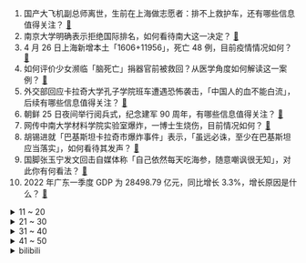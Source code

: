 1. 国产大飞机副总师离世，生前在上海做志愿者：排不上救护车，还有哪些信息值得关注？ [:link:](https://www.zhihu.com/question/530098523)
2. 南京大学明确表示拒绝国际排名，如何看待南大这一决定？ [:link:](https://www.zhihu.com/question/530084559)
3. 4 月 26 日上海新增本土「1606+11956」，死亡 48 例，目前疫情情况如何？ [:link:](https://www.zhihu.com/question/530228204)
4. 如何评价少女濒临「脑死亡」捐器官前被救回？从医学角度如何解读这一案例？ [:link:](https://www.zhihu.com/question/530057022)
5. 外交部回应卡拉奇大学孔子学院班车遭遇恐怖袭击，「中国人的血不能白流」，后续有哪些信息值得关注？ [:link:](https://www.zhihu.com/question/530226951)
6. 朝鲜 25 日夜间举行阅兵式，纪念建军 90 周年，有哪些信息值得关注？ [:link:](https://www.zhihu.com/question/530099706)
7. 网传中南大学材料学院实验室爆炸，一博士生烧伤，目前情况如何？ [:link:](https://www.zhihu.com/question/530108260)
8. 胡锡进就「巴基斯坦卡拉奇市爆炸事件」表示，「虽远必诛，至少在巴基斯坦应当落实」，如何看待其发声？ [:link:](https://www.zhihu.com/question/530180640)
9. 国脚张玉宁发文回击自媒体称「自己依然每天吃海参，随意嘲讽很无知」，对此你有何看法？ [:link:](https://www.zhihu.com/question/530086062)
10. 2022 年广东一季度 GDP 为 28498.79 亿元，同比增长 3.3%，增长原因是什么？ [:link:](https://www.zhihu.com/question/529705028)
<details>
<summary>11 ~ 20</summary>

11. 如果疫情一直不会结束，最终世界会是什么样子的？ [:link:](https://www.zhihu.com/question/526609793)
12. 笔记本电脑是插电用好还是不插电电池寿命长？ [:link:](https://www.zhihu.com/question/351249344)
13. 21-22 赛季欧冠半决赛首回合曼城 4:3 险胜皇马，如何评价本场比赛？对双方次回合有何期待？ [:link:](https://www.zhihu.com/question/530222169)
14. 巴基斯坦卡拉奇大学孔子学院班车遭恐袭，3 名中方教师遇难，中国使馆强烈谴责，还有哪些信息值得关注？ [:link:](https://www.zhihu.com/question/530171609)
15. 世卫组织表示截止 4 月 23 日已有 12 国报告逾百例不明来源儿童肝炎病例，目前治疗情况如何？ [:link:](https://www.zhihu.com/question/529807295)
16. CentOS 8 已经停止维护，CentOS 7 也将停止维护，之后我们用什么？ [:link:](https://www.zhihu.com/question/518472233)
17. 巴菲特最后一届慈善午餐 6 月 12 日开拍，起拍价 2.5 万美元，有哪些值得关注的信息？ [:link:](https://www.zhihu.com/question/530132013)
18. 如何看待「女子争执后驾车撞伤母亲致其死亡」且逃逸，什么样的家庭会把孩子养成「仇人」？ [:link:](https://www.zhihu.com/question/530077465)
19. 交易哈登换来西蒙斯季后赛首轮遭横扫，21-22 赛季的篮网给你留下了哪些印象？ [:link:](https://www.zhihu.com/question/530064265)
20. 怎么看待俄国考虑卖 S500 防空系统给印度？ [:link:](https://www.zhihu.com/question/522855920)
</details>
<details>
<summary>21 ~ 30</summary>

21. 如何看待报告称「 App 的使用习惯影响大学生婚育观」？App 的使用与大学生的生育意愿相关吗？ [:link:](https://www.zhihu.com/question/530054662)
22. 山东舰副舰长说航母会向公众开放，如果有机会参观，你会以怎样的心情登上山东舰？ [:link:](https://www.zhihu.com/question/529970831)
23. 《守望先锋 2》 官宣 4 月 26 日正式开测，会有哪些亮点？对此你期待吗？ [:link:](https://www.zhihu.com/question/522864209)
24. 11 年过去《甄嬛传》每年还为其出品公司赚取上千万收益，爆款作品对影视公司有多重要？还有哪些类似案例？ [:link:](https://www.zhihu.com/question/529933941)
25. 2021 年全球军费开支增长 0.7%，突破 2 万亿美元，这一报告显示了什么信息？ [:link:](https://www.zhihu.com/question/530064890)
26. 2022年初级会计已经延期了，预测一下几月会考试，会取消吗？ [:link:](https://www.zhihu.com/question/529710933)
27. 如果传武现代化了，会是一种怎样的光景？ [:link:](https://www.zhihu.com/question/59171043)
28. 你对 From Software 的下一部作品有什么期待？ [:link:](https://www.zhihu.com/question/529447728)
29. 华为回应部分手机只能充电到  80%，将尽快修复，卸载更新可暂时解决，出现这种情况的原因是什么？ [:link:](https://www.zhihu.com/question/530056575)
30. 亲兄弟亲姐妹一个超丑一个超美是什么体验？ [:link:](https://www.zhihu.com/question/292663930)
</details>
<details>
<summary>31 ~ 40</summary>

31. 为什么网上都说 AirPods 3 音质不如 Pro，但我实际用着感觉 3 比 Pro好很多？ [:link:](https://www.zhihu.com/question/513171238)
32. 一岁内婴儿注意事项有什么？ [:link:](https://www.zhihu.com/question/331954061)
33. 第一次送男朋友礼物应该送什么呢？ [:link:](https://www.zhihu.com/question/320207842)
34. 4 月 26 日河南省发现一人感染 H3N8 禽流感，源头是什么？禽流感会传染给人吗？ [:link:](https://www.zhihu.com/question/530173576)
35. 为什么分子量小的醇和水可以互溶，分子量大的醇就不行？ [:link:](https://www.zhihu.com/question/523331144)
36. 怎么理解EVA旧剧场版末尾明日香说的“你真恶心”? [:link:](https://www.zhihu.com/question/358233997)
37. 钱在什么时候最重要？ [:link:](https://www.zhihu.com/question/527434088)
38. 为什么新加坡也跟风制裁俄罗斯？ [:link:](https://www.zhihu.com/question/519562282)
39. 如何看待更新 MIUI 13 之后小米默认禁用第三方渠道 app 联网权限的行为？ [:link:](https://www.zhihu.com/question/529202154)
40. 俄乌战争，最可怕的结局是什么？ [:link:](https://www.zhihu.com/question/518963652)
</details>
<details>
<summary>41 ~ 50</summary>

41. 全年无休但是不累的工作大家感觉怎么样呢？ [:link:](https://www.zhihu.com/question/527834591)
42. 女司机驾驶撞上「飙车党」，造成 8 名骑改装脚踏车的少年死亡，被判 6 年监禁引发争议，如何看待此事？ [:link:](https://www.zhihu.com/question/529919420)
43. 蜜雪冰城回应员工上班首日猝死「当场抢救无效」，背后有哪些信息值得关注？ [:link:](https://www.zhihu.com/question/530063723)
44. 乌克兰财政部长称「乌需要美国每月提供至少 20 亿美元经济援助」，其中还有哪些信息值得关注？ [:link:](https://www.zhihu.com/question/530082309)
45. 消息称华尔街投资人因股价暴跌正在起诉阿里巴巴，这释放了哪些信号？ [:link:](https://www.zhihu.com/question/530087383)
46. 为什么《王者荣耀》最近出皮肤的速度这么快？ [:link:](https://www.zhihu.com/question/529802488)
47. 近日冰箱冰柜走红，部分电商渠道热销款已无货，你有购入大容量冰箱冰柜的计划吗？ [:link:](https://www.zhihu.com/question/527737503)
48. 人民币汇率跌 400 点，5 天贬值 2000 点，为何汇率连续下调？未来人民币汇率走势如何？ [:link:](https://www.zhihu.com/question/529913304)
49. smart 精灵 #1 开启预售，补贴后 19.00 万元起，该车还有哪些亮点值得关注？ [:link:](https://www.zhihu.com/question/529983154)
50. 如何看待  4 月 26 日沪指午后跳水失守 2900 点，两市近 300 股跌停？ [:link:](https://www.zhihu.com/question/530074401)
</details><details>
<summary>bilibili</summary>

1. 年迈的他们，向知网发起了挑战。 [:link:](//www.bilibili.com/video/BV14L4y1V7SK)
2. 【毕导】我扒了全国50所高校的知网采购费，被坑得最惨的学校竟然是它…… [:link:](//www.bilibili.com/video/BV1CA4y1D7wc)
3. 被央视转发视频后，全国人民都知道我是楼长了？ [:link:](//www.bilibili.com/video/BV1EY411P7tB)
4. 一口气看完《妻子变成小学生》10年前去世的妻子，变成小学生 [:link:](//www.bilibili.com/video/BV1LL4y1V7um)
5. 都看了个啥？锐评辉夜大小姐漫画最新离谱操作！UP主看完血压已经飙到极限了！ [:link:](//www.bilibili.com/video/BV1sr4y1J7CR)
6. 围剿华尔街，对弈华盛顿，中国光伏是如何成为世界第一的？ [:link:](//www.bilibili.com/video/BV183411M7o1)
7. 千万不要和情侣去理发！ [:link:](//www.bilibili.com/video/BV1qR4y1K7Yo)
8. 我的天，这期男人的尊严都没了！ [:link:](//www.bilibili.com/video/BV1eY411P7kW)
9. 鸣人这辈子最幸运的事是，当他爱上雏田时，雏田还爱着他！ [:link:](//www.bilibili.com/video/BV1qL4y1V7Tg)
10. 【漫威/高燃】爆肝3个月，只为这七分钟视听盛宴！Avengers Assemble！ [:link:](//www.bilibili.com/video/BV1si4y1S7wb)
<details>
<summary>11 ~ 20</summary>

11. 2022明日方舟三周年「生日创作派对」 [:link:](//www.bilibili.com/video/BV1BB4y127EL)
12. 全国统一大市场，为什么这个时候发，讲了什么，有什么影响？ [:link:](//www.bilibili.com/video/BV13R4y1K7V8)
13. 做的小拖鞋正合适哈哈哈哈哈哈 [:link:](//www.bilibili.com/video/BV1T34y1e7Nr)
14. 【B站最全单词库】小学、初中、高中、大学、四六级、专四、专八、专升本、考研、考博、托福、雅思、托业、GRE、SAT、GMAT、MBA、新概念等通通整理好啦！ [:link:](//www.bilibili.com/video/BV1K5411S7UM)
15. 我唱中国歌曲在国外引起了路人围观，他们都非常喜欢中国歌曲 . [:link:](//www.bilibili.com/video/BV14u411k7AX)
16. 《 本 草 纲 目 》 ，上 点 难 度 [:link:](//www.bilibili.com/video/BV1644y1G7CC)
17. 猜猜龙拳or本草纲目？｜收藏跟练 [:link:](//www.bilibili.com/video/BV1wY411P7cV)
18. 手绘503张！还原数码宝贝OP [:link:](//www.bilibili.com/video/BV1Ba411Y7QJ)
19. 最近快乐吗？分一点给你吧！ [:link:](//www.bilibili.com/video/BV1xS4y1c7yP)
20. 如何在地府当上阎王？ [:link:](//www.bilibili.com/video/BV1E44y1g75L)
</details>
<details>
<summary>21 ~ 30</summary>

21. 【STN快报第六季28】光荣：亲手毁掉自己的感觉是不是挺刺激的 [:link:](//www.bilibili.com/video/BV1TS4y1a7jZ)
22. “每 日 一 遍 ，童 年 再 见 ！” [:link:](//www.bilibili.com/video/BV1qZ4y117Zi)
23. aespa科切拉全开麦！Black Mamba+Savage+Next Level+aenergy+Life’s too sho舞台+直拍 [:link:](//www.bilibili.com/video/BV1E34y1e7Jj)
24. 永久150%减伤盖伦！5个人都还在刮痧？！【有点骚东西】 [:link:](//www.bilibili.com/video/BV1na411Y7yk)
25. 女子大喊开饭了后5秒，才明白她为何蹲着往回跑 [:link:](//www.bilibili.com/video/BV1RF411M7m6)
26. 钢铁侠：拜托，那可是限量款的朵拉手表诶！ [:link:](//www.bilibili.com/video/BV1mB4y127Gd)
27. 在家隔离50天，写了首歌送给2019年 [:link:](//www.bilibili.com/video/BV1Mi4y1m74n)
28. 猫猫头上有开关 [:link:](//www.bilibili.com/video/BV1hY4y1Y7g7)
29. 这一个淀粉肠，帅小伙花了一周才做出来，成品太香啦！ [:link:](//www.bilibili.com/video/BV1f34y1Y7w5)
30. 《明日方舟》特别映像 [莱茵生命：访问] [:link:](//www.bilibili.com/video/BV1rr4y1b7sz)
</details>
<details>
<summary>31 ~ 40</summary>

31. 嘘 ， 别 吵 醒 她 [:link:](//www.bilibili.com/video/BV1pY4y1v7Wc)
32. 火柴人 VS 我的世界系列 第二十八集 突袭 [:link:](//www.bilibili.com/video/BV1XS4y1h7gi)
33. B站的第一个视频，我用68天为儿子制作的劳斯莱斯浮影顶级超跑 [:link:](//www.bilibili.com/video/BV16Z4y117dM)
34. 自制可以手动发电的手机壳 [:link:](//www.bilibili.com/video/BV1QB4y1272L)
35. 上期内容不严谨（已修改），我们承认错误，以后加强专业知识学习，向各位粉丝致歉！ [:link:](//www.bilibili.com/video/BV1f34y1Y7TX)
36. 叫妈妈没用，叫你爸来 [:link:](//www.bilibili.com/video/BV1MB4y1m7GY)
37. 一位70岁老大爷的路边小摊，梅菜扣肉！ [:link:](//www.bilibili.com/video/BV1mF411M76f)
38. 弱鸡退散，姐姐来告诉你什么才叫值得上热搜的打戏！ [:link:](//www.bilibili.com/video/BV1kY4y1a7kf)
39. 打扮成男友心目中校花的模样，结果居然… [:link:](//www.bilibili.com/video/BV1Si4y12724)
40. 这 配 方 一 百 万 都 不 卖！ [:link:](//www.bilibili.com/video/BV1VA4y1D7fJ)
</details>
<details>
<summary>41 ~ 50</summary>

41. 屋外暴雨，暖心医生自费帮助患儿缴纳医疗费，小小举动，彰显医者仁心 [:link:](//www.bilibili.com/video/BV1t3411M7uc)
42. 原来未来的口罩是这样的呀！！ [:link:](//www.bilibili.com/video/BV1L541117xx)
43. 只要是四川话就零违和感【间谍过家家】 [:link:](//www.bilibili.com/video/BV1iR4y1K7nD)
44. 素人女孩考上北京电影学院，成绩排名河南第一、全国第四，喜极而泣 [:link:](//www.bilibili.com/video/BV1pu411k7kw)
45. 动漫片头的千层套路 [:link:](//www.bilibili.com/video/BV1T34y1e75T)
46. 询问路人 他们觉得史上最棒的电影是什么 [:link:](//www.bilibili.com/video/BV1EY4y187x2)
47. 实名举报！女子称被县财政局某领导搂腰摸胸，逼迫自己签订谅解书 [:link:](//www.bilibili.com/video/BV1jY4y1Y7Px)
48. 医生：这样病毒就出不去了（使劲） [:link:](//www.bilibili.com/video/BV1si4y1m7q1)
49. 多巴胺戒断方法，如何成为自己生活的主导者。 [:link:](//www.bilibili.com/video/BV1wZ4y127s5)
50. 【 鸡 哥 的 生 日 】 [:link:](//www.bilibili.com/video/BV1Ai4y1m7x3)
</details>
<details>
<summary>51 ~ 60</summary>

51. 评分破亿！播放9.9！全网最炸裂的新番竟是它？太好看了！ [:link:](//www.bilibili.com/video/BV1r34y1Y7oQ)
52. 超可爱の蕉太狼幼崽（建议调高手机亮度观看） [:link:](//www.bilibili.com/video/BV1FT4y1Y7JN)
53. 爱情是永恒的，激烈燃烧的！网友问我到底是做什么的： 搞美术的，系统的学习过专业版画，偶尔也搞点其美术！分享的东西，对您审美能有所提高便好！您喜欢就好！ [:link:](//www.bilibili.com/video/BV1NR4y1K7va)
54. 【专访Nice爷爷】今日份快乐！他为中国粉丝重演了表情包 | AntKast with Michael Rosen [:link:](//www.bilibili.com/video/BV1XS4y1h7zo)
55. 爆改巨型长戟大兜虫，标本“复活”了？ [:link:](//www.bilibili.com/video/BV1pL4y1V7LN)
56. 听说国产武侠终于支楞起来了？ [:link:](//www.bilibili.com/video/BV1PY4y1e7bm)
57. " 满级猫猫行为大赏 " [:link:](//www.bilibili.com/video/BV1R44y1G7Fg)
58. “明日方舟三周年直播笑话” [:link:](//www.bilibili.com/video/BV1U34y1Y7sR)
59. 当 代 军 迷 大 战 [:link:](//www.bilibili.com/video/BV1634y1e7Uc)
60. 今天欺骗餐，两个汉堡，两个大薯。 [:link:](//www.bilibili.com/video/BV1Fr4y1n7jy)
</details>
<details>
<summary>61 ~ 70</summary>

61. 猫德学院的廉价劳动力划伤人 [:link:](//www.bilibili.com/video/BV1Dr4y1J74D)
62. 关于小区被封在家只能读评论这件事 [:link:](//www.bilibili.com/video/BV1dT4y1a7pu)
63. 我国将组建近地小行星防御系统 [:link:](//www.bilibili.com/video/BV1kL4y1V7Jj)
64. 艾  尔  登  神  王#2 [:link:](//www.bilibili.com/video/BV1nr4y1J7XY)
65. 加上特效的动物永远看不够 [:link:](//www.bilibili.com/video/BV16B4y1U7se)
66. 【翻拍】国漫“雾山五行”超燃打戏 不要太帅！ [:link:](//www.bilibili.com/video/BV1A3411M7ES)
67. 《关于我妈觉得大学生生活费太多这件事》 [:link:](//www.bilibili.com/video/BV18S4y1c7dt)
68. 这是我见过最有意思的密室逃脱了！！ [:link:](//www.bilibili.com/video/BV1vR4y1K7qk)
69. 最离谱的原神玩家，不开图不升级不深渊，只抽卡，就是玩！ [:link:](//www.bilibili.com/video/BV1tZ4y1173B)
70. 骑行西藏，前往寻找世界最高公路垭口，独自在荒野中的石头房内扎营 [:link:](//www.bilibili.com/video/BV1pR4y1K7Mq)
</details>
<details>
<summary>71 ~ 80</summary>

71. 【英雄联盟】星辰大海 璀璨银龙，EDG冠军皮肤即将荣耀登场 [:link:](//www.bilibili.com/video/BV1yi4y1m7my)
72. 天使只是在跳舞而已 [:link:](//www.bilibili.com/video/BV1qR4y1K7Lw)
73. 美国人吃牛油果导致墨西哥环境问题！街访美国人还吃吗？ [:link:](//www.bilibili.com/video/BV1n3411M7N8)
74. 学生偷偷拿起手机，想和身后的校党委书记郑强合影，不料被发现。“强哥”接下来的动作太可爱了！ [:link:](//www.bilibili.com/video/BV1n44y1g7Dd)
75. 宝宝:我在等cd 你在等什么 [:link:](//www.bilibili.com/video/BV1rA4y1X7Z2)
76. 液体书写器是啥？第一次见这么神奇的笔！ [:link:](//www.bilibili.com/video/BV1pa411Y7Dx)
77. 没有咖啡机怎么练拉花 [:link:](//www.bilibili.com/video/BV1ST4y1a73G)
78. 【FGO官方】解秘圣书——大英博物馆合作纪录片：罗塞塔石碑 [:link:](//www.bilibili.com/video/BV1EF411u72Q)
79. 【原神动画】旅途（甘雨篇） [:link:](//www.bilibili.com/video/BV1Gi4y1m7oy)
80. 【甘雨】今日的璃月就逛到这里吧～ [:link:](//www.bilibili.com/video/BV1tL4y1V7KC)
</details>
<details>
<summary>81 ~ 90</summary>

81. 谈恋爱男朋友的变化 [:link:](//www.bilibili.com/video/BV173411M7us)
82. 越像学生，越难提分！越是社会，越快学会！学霸打死都不想让你知道的，正确提分思维。学会这个思维，让你高效学习，提高成绩如喝水一样轻松 [:link:](//www.bilibili.com/video/BV1xR4y1K7uf)
83. 正确的指导能让学习效率变多高？1小时科学训练后空翻 [:link:](//www.bilibili.com/video/BV1kS4y1c7on)
84. 众明星一起跳《本草纲目》 [:link:](//www.bilibili.com/video/BV1u3411M7Ur)
85. 一口气看完间谍过家家（更新中） [:link:](//www.bilibili.com/video/BV1Fr4y1n7Tv)
86. 你的呼噜室友. [:link:](//www.bilibili.com/video/BV1jY4y1Y7MD)
87. 这部24年前的香港僵尸剧，好看到离谱！《我和僵尸有个约会》（第一期） [:link:](//www.bilibili.com/video/BV1QF411M73J)
88. 【音乐区联唱】孤勇者丨百位UP主联唱，庆祝建团百年① [:link:](//www.bilibili.com/video/BV1uL4y1V7Jw)
89. 隔离的第30天，说翻车吧它又没翻完全，就很神奇。 [:link:](//www.bilibili.com/video/BV1WS4y1c71X)
90. 是兄弟，就来玩真B站！ [:link:](//www.bilibili.com/video/BV1KR4y1K7cn)
</details>
<details>
<summary>91 ~ 100</summary>

91. 【野生人类图鉴】大冤种竟在我身边【妈见打】 [:link:](//www.bilibili.com/video/BV1pS4y1e7we)
92. 【罗翔】为什么保护知识产权很重要？ [:link:](//www.bilibili.com/video/BV1FS4y1a7DS)
93. 《自制动画/鬼灭之刃》耗时两个月！继国缘一对战黑死牟！ [:link:](//www.bilibili.com/video/BV1KA4y1D7F5)
94. 悬  丝  诊  琴  2 [:link:](//www.bilibili.com/video/BV14B4y127Av)
95. 老板鱼宝宝出壳时的笑容，给我萌化了，太治愈了 [:link:](//www.bilibili.com/video/BV1nY411P72f)
96. 好人，就该被人拿枪指着？ [:link:](//www.bilibili.com/video/BV1BT4y1a7jQ)
97. 大超市为什么都在倒闭？ [:link:](//www.bilibili.com/video/BV1mZ4y1C7Yh)
98. 为什么要多读书？朱广权有话说 [:link:](//www.bilibili.com/video/BV1L34y1e78Z)
99. 进来闻闻味 [:link:](//www.bilibili.com/video/BV1mZ4y117bm)
100. 锅锅带着梯子来给弟弟做核酸啦 [:link:](//www.bilibili.com/video/BV1b3411M7Xc)
</details></details>
